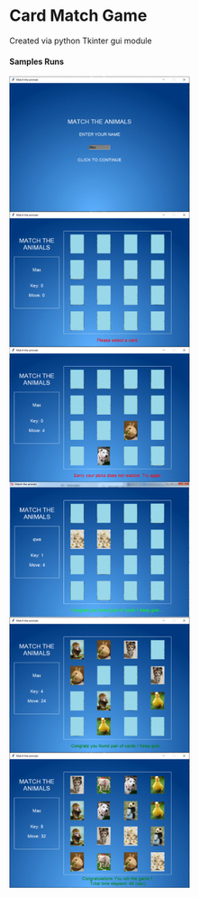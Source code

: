 # Card Match Game
Created via python Tkinter gui module

#### Samples Runs
<img src="/screenshots/01_StartScreen.png" align="left" alt="Startup screen" height="240" width="320" />
<img src="/screenshots/02_InitialField.png" align="left" alt="Initial game field" height="240" width="320" />
<img src="/screenshots/03_IncorrectCardSelection.png" align="left" alt="Incorrect card selection" height="240" width="320" />
<img src="/screenshots/04_CorrectCardSelection.png" align="left" alt="Correct card selection" height="240" width="320" />
<img src="/screenshots/05_GameInProgress.png" align="left" alt="Intermediate game screen" height="240" width="320" />
<img src="/screenshots/06_CompleteGame.png" align="left" alt="Game complete" height="240" width="320" />